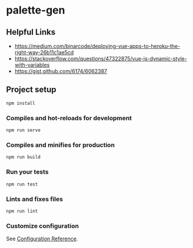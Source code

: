 # palette-gen

## Helpful Links

- https://medium.com/binarcode/deploying-vue-apps-to-heroku-the-right-way-26b11c1ae5cd
- https://stackoverflow.com/questions/47322875/vue-js-dynamic-style-with-variables
- https://gist.github.com/6174/6062387

## Project setup

```
npm install
```

### Compiles and hot-reloads for development

```
npm run serve
```

### Compiles and minifies for production

```
npm run build
```

### Run your tests

```
npm run test
```

### Lints and fixes files

```
npm run lint
```

### Customize configuration

See [Configuration Reference](https://cli.vuejs.org/config/).
